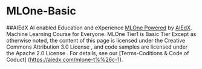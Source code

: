 # MLOne-Basic
##AIEdX AI enabled Education and eXperience
[MLOne Powered](https://aiedx.com/mlone) by [AIEdX](www.aiedx.com). Machine Learning Course for Everyone. MLOne Tier1 is Basic Tier
Except as otherwise noted, the content of this page is licensed under the Creative Commons Attribution 3.0 License , and code samples are licensed under the Apache 2.0 License . For details, see our [Terms-Coditions & Code of Coduct] (https://aiedx.com/mlone-t%%26c-1). 
